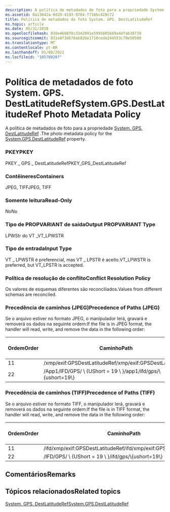 ```yaml
---
description: A política de metadados de foto para a propriedade System. GPS. DestLatitudeRef.
ms.assetid: 8a13642a-0d29-4193-9784-f716bc428c72
title: Política de metadados de foto System. GPS. DestLatitudeRef
ms.topic: article
ms.date: 05/31/2018
ms.openlocfilehash: 838e4688f0c3342091e5995885689a44fab38739
ms.sourcegitcommit: 831e8f3db78ab820e1710cede244553c70e50500
ms.translationtype: MT
ms.contentlocale: pt-BR
ms.lasthandoff: 01/08/2021
ms.locfileid: "105780207"
---
```

# <a name="systemgpsdestlatituderef-photo-metadata-policy"></a><span data-ttu-id="c0c7c-103">Política de metadados de foto System. GPS. DestLatitudeRef</span><span class="sxs-lookup"><span data-stu-id="c0c7c-103">System.GPS.DestLatitudeRef Photo Metadata Policy</span></span>

<span data-ttu-id="c0c7c-104">A política de metadados de foto para a propriedade [System. GPS. DestLatitudeRef](../properties/props-system-gps-destlatituderef.md) .</span><span class="sxs-lookup"><span data-stu-id="c0c7c-104">The photo metadata policy for the [System.GPS.DestLatitudeRef](../properties/props-system-gps-destlatituderef.md) property.</span></span>

### <a name="pkey"></a><span data-ttu-id="c0c7c-105">PKEY</span><span class="sxs-lookup"><span data-stu-id="c0c7c-105">PKEY</span></span>

<span data-ttu-id="c0c7c-106">PKEY \_ GPS \_ DestLatitudeRef</span><span class="sxs-lookup"><span data-stu-id="c0c7c-106">PKEY\_GPS\_DestLatitudeRef</span></span>

### <a name="containers"></a><span data-ttu-id="c0c7c-107">Contêineres</span><span class="sxs-lookup"><span data-stu-id="c0c7c-107">Containers</span></span>

<span data-ttu-id="c0c7c-108">JPEG, TIFF</span><span class="sxs-lookup"><span data-stu-id="c0c7c-108">JPEG, TIFF</span></span>

### <a name="read-only"></a><span data-ttu-id="c0c7c-109">Somente leitura</span><span class="sxs-lookup"><span data-stu-id="c0c7c-109">Read-Only</span></span>

<span data-ttu-id="c0c7c-110">No</span><span class="sxs-lookup"><span data-stu-id="c0c7c-110">No</span></span>

### <a name="output-propvariant-type"></a><span data-ttu-id="c0c7c-111">Tipo de PROPVARIANT de saída</span><span class="sxs-lookup"><span data-stu-id="c0c7c-111">Output PROPVARIANT Type</span></span>

<span data-ttu-id="c0c7c-112">LPWStr do VT \_</span><span class="sxs-lookup"><span data-stu-id="c0c7c-112">VT\_LPWSTR</span></span>

### <a name="input-type"></a><span data-ttu-id="c0c7c-113">Tipo de entrada</span><span class="sxs-lookup"><span data-stu-id="c0c7c-113">Input Type</span></span>

<span data-ttu-id="c0c7c-114">VT \_ LPWSTR é preferencial, mas VT \_ LPSTR é aceito.</span><span class="sxs-lookup"><span data-stu-id="c0c7c-114">VT\_LPWSTR is preferred, but VT\_LPSTR is accepted.</span></span>

### <a name="conflict-resolution-policy"></a><span data-ttu-id="c0c7c-115">Política de resolução de conflito</span><span class="sxs-lookup"><span data-stu-id="c0c7c-115">Conflict Resolution Policy</span></span>

<span data-ttu-id="c0c7c-116">Os valores de esquemas diferentes são reconciliados.</span><span class="sxs-lookup"><span data-stu-id="c0c7c-116">Values from different schemas are reconciled.</span></span>

### <a name="precedence-of-paths-jpeg"></a><span data-ttu-id="c0c7c-117">Precedência de caminhos (JPEG)</span><span class="sxs-lookup"><span data-stu-id="c0c7c-117">Precedence of Paths (JPEG)</span></span>

<span data-ttu-id="c0c7c-118">Se o arquivo estiver no formato JPEG, o manipulador lerá, gravará e removerá os dados na seguinte ordem:</span><span class="sxs-lookup"><span data-stu-id="c0c7c-118">If the file is in JPEG format, the handler will read, write, and remove the data in the following order:</span></span>



| <span data-ttu-id="c0c7c-119">Ordem</span><span class="sxs-lookup"><span data-stu-id="c0c7c-119">Order</span></span> | <span data-ttu-id="c0c7c-120">Caminho</span><span class="sxs-lookup"><span data-stu-id="c0c7c-120">Path</span></span>                          | <span data-ttu-id="c0c7c-121">Formato de disco</span><span class="sxs-lookup"><span data-stu-id="c0c7c-121">Disk Format</span></span> | <span data-ttu-id="c0c7c-122">Obrigatório</span><span class="sxs-lookup"><span data-stu-id="c0c7c-122">Required</span></span> |
|-------|-------------------------------|-------------|----------|
| <span data-ttu-id="c0c7c-123">1</span><span class="sxs-lookup"><span data-stu-id="c0c7c-123">1</span></span>     | <span data-ttu-id="c0c7c-124">/xmp/exif:GPSDestLatitudeRef</span><span class="sxs-lookup"><span data-stu-id="c0c7c-124">/xmp/exif:GPSDestLatitudeRef</span></span>  | <span data-ttu-id="c0c7c-125">Unicode</span><span class="sxs-lookup"><span data-stu-id="c0c7c-125">Unicode</span></span>     | <span data-ttu-id="c0c7c-126">Yes</span><span class="sxs-lookup"><span data-stu-id="c0c7c-126">Yes</span></span>      |
| <span data-ttu-id="c0c7c-127">2</span><span class="sxs-lookup"><span data-stu-id="c0c7c-127">2</span></span>     | <span data-ttu-id="c0c7c-128">/App1/IFD/GPS/ \\ {UShort = 19 \\ }</span><span class="sxs-lookup"><span data-stu-id="c0c7c-128">/app1/ifd/gps/\\{ushort=19\\}</span></span> | <span data-ttu-id="c0c7c-129">ASCII</span><span class="sxs-lookup"><span data-stu-id="c0c7c-129">ASCII</span></span>       | <span data-ttu-id="c0c7c-130">No</span><span class="sxs-lookup"><span data-stu-id="c0c7c-130">No</span></span>       |



 

### <a name="precedence-of-paths-tiff"></a><span data-ttu-id="c0c7c-131">Precedência de caminhos (TIFF)</span><span class="sxs-lookup"><span data-stu-id="c0c7c-131">Precedence of Paths (TIFF)</span></span>

<span data-ttu-id="c0c7c-132">Se o arquivo estiver no formato TIFF, o manipulador lerá, gravará e removerá os dados na seguinte ordem:</span><span class="sxs-lookup"><span data-stu-id="c0c7c-132">If the file is in TIFF format, the handler will read, write, and remove the data in the following order:</span></span>



| <span data-ttu-id="c0c7c-133">Ordem</span><span class="sxs-lookup"><span data-stu-id="c0c7c-133">Order</span></span> | <span data-ttu-id="c0c7c-134">Caminho</span><span class="sxs-lookup"><span data-stu-id="c0c7c-134">Path</span></span>                             | <span data-ttu-id="c0c7c-135">Formato de disco</span><span class="sxs-lookup"><span data-stu-id="c0c7c-135">Disk Format</span></span> | <span data-ttu-id="c0c7c-136">Obrigatório</span><span class="sxs-lookup"><span data-stu-id="c0c7c-136">Required</span></span> |
|-------|----------------------------------|-------------|----------|
| <span data-ttu-id="c0c7c-137">1</span><span class="sxs-lookup"><span data-stu-id="c0c7c-137">1</span></span>     | <span data-ttu-id="c0c7c-138">/ifd/xmp/exif:GPSDestLatitudeRef</span><span class="sxs-lookup"><span data-stu-id="c0c7c-138">/ifd/xmp/exif:GPSDestLatitudeRef</span></span> | <span data-ttu-id="c0c7c-139">Unicode</span><span class="sxs-lookup"><span data-stu-id="c0c7c-139">Unicode</span></span>     | <span data-ttu-id="c0c7c-140">Yes</span><span class="sxs-lookup"><span data-stu-id="c0c7c-140">Yes</span></span>      |
| <span data-ttu-id="c0c7c-141">2</span><span class="sxs-lookup"><span data-stu-id="c0c7c-141">2</span></span>     | <span data-ttu-id="c0c7c-142">/IFD/GPS/ \\ {UShort = 19 \\ }</span><span class="sxs-lookup"><span data-stu-id="c0c7c-142">/ifd/gps/\\{ushort=19\\}</span></span>         | <span data-ttu-id="c0c7c-143">ASCII</span><span class="sxs-lookup"><span data-stu-id="c0c7c-143">ASCII</span></span>       | <span data-ttu-id="c0c7c-144">Não</span><span class="sxs-lookup"><span data-stu-id="c0c7c-144">No</span></span>       |



 

## <a name="remarks"></a><span data-ttu-id="c0c7c-145">Comentários</span><span class="sxs-lookup"><span data-stu-id="c0c7c-145">Remarks</span></span>

## <a name="related-topics"></a><span data-ttu-id="c0c7c-146">Tópicos relacionados</span><span class="sxs-lookup"><span data-stu-id="c0c7c-146">Related topics</span></span>

<dl> <dt>

[<span data-ttu-id="c0c7c-147">System. GPS. DestLatitudeRef</span><span class="sxs-lookup"><span data-stu-id="c0c7c-147">System.GPS.DestLatitudeRef</span></span>](../properties/props-system-gps-destlatituderef.md)
</dt> </dl>

 

 
